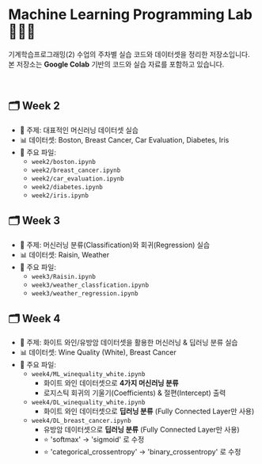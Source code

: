 # Machine Learning Programming Lab 👩🏻‍💻

기계학습프로그래밍(2) 수업의 주차별 실습 코드와 데이터셋을 정리한 저장소입니다.  
본 저장소는 **Google Colab** 기반의 코드와 실습 자료를 포함하고 있습니다.

<br>

## 🗂 Week 2
- 📝 주제: 대표적인 머신러닝 데이터셋 실습  
- 📊 데이터셋: Boston, Breast Cancer, Car Evaluation, Diabetes, Iris  
- 📂 주요 파일:
	- `week2/boston.ipynb`
    - `week2/breast_cancer.ipynb`
    - `week2/car_evaluation.ipynb`
    - `week2/diabetes.ipynb`
 	- `week2/iris.ipynb`


## 🗂 Week 3
- 📝 주제: 머신러닝 분류(Classification)와 회귀(Regression) 실습  
- 📊 데이터셋: Raisin, Weather  
- 📂 주요 파일:  
  - `week3/Raisin.ipynb`  
  - `week3/weather_classfication.ipynb`  
  - `week3/weather_regression.ipynb`


## 🗂 Week 4
- 📝 주제: 화이트 와인/유방암 데이터셋을 활용한 머신러닝 & 딥러닝 분류 실습  
- 📊 데이터셋: Wine Quality (White), Breast Cancer  
- 📂 주요 파일:  
  - `week4/ML_winequality_white.ipynb`  
    - 화이트 와인 데이터셋으로 **4가지 머신러닝 분류**
    - 로지스틱 회귀의 기울기(Coefficients) & 절편(Intercept) 출력  
  - `week4/DL_winequality_white.ipynb`  
    - 화이트 와인 데이터셋으로 **딥러닝 분류**  (Fully Connected Layer만 사용)  
  - `week4/DL_breast_cancer.ipynb`  
    - 유방암 데이터셋으로 **딥러닝 분류**  (Fully Connected Layer만 사용)
    - ⭐️ 'softmax' -> 'sigmoid' 로 수정
    - ⭐️ 'categorical_crossentropy' -> 'binary_crossentropy' 로 수정
